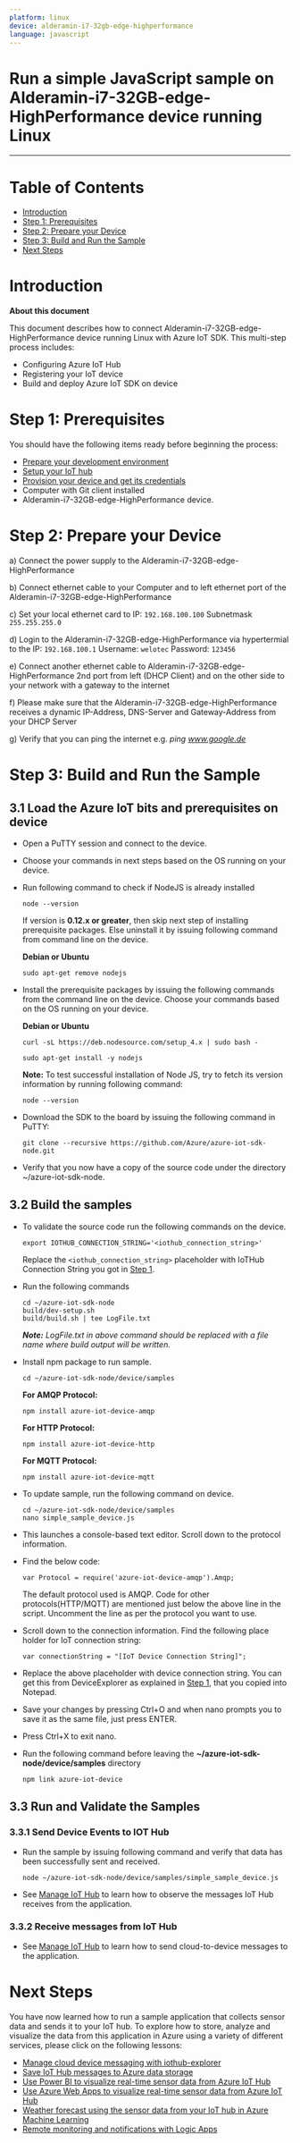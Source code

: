 ```yaml
---
platform: linux
device: alderamin-i7-32gb-edge-highperformance
language: javascript
---
```



Run a simple JavaScript sample on Alderamin-i7-32GB-edge-HighPerformance device running Linux
===
---

# Table of Contents

-   [Introduction](#Introduction)
-   [Step 1: Prerequisites](#Prerequisites)
-   [Step 2: Prepare your Device](#PrepareDevice)
-   [Step 3: Build and Run the Sample](#Build)
-   [Next Steps](#NextSteps)

<a name="Introduction"></a>
# Introduction

**About this document**

This document describes how to connect Alderamin-i7-32GB-edge-HighPerformance device running Linux with Azure IoT SDK. This multi-step process includes:
-   Configuring Azure IoT Hub
-   Registering your IoT device
-   Build and deploy Azure IoT SDK on device

<a name="Prerequisites"></a>
# Step 1: Prerequisites

You should have the following items ready before beginning the process:

-   [Prepare your development environment][setup-devbox-linux]
-   [Setup your IoT hub][lnk-setup-iot-hub]
-   [Provision your device and get its credentials][lnk-manage-iot-hub]
-   Computer with Git client installed 
-   Alderamin-i7-32GB-edge-HighPerformance device.

<a name="PrepareDevice"></a>
# Step 2: Prepare your Device

a)  Connect the power supply to the Alderamin-i7-32GB-edge-HighPerformance

b)  Connect ethernet cable to your Computer and to left ethernet port of the Alderamin-i7-32GB-edge-HighPerformance

c)  Set your local ethernet card to IP: `192.168.100.100` Subnetmask `255.255.255.0`

d)  Login to the Alderamin-i7-32GB-edge-HighPerformance via hypertermial to the IP: `192.168.100.1` Username: `welotec` Password: `123456`

e)  Connect another ethernet cable to Alderamin-i7-32GB-edge-HighPerformance 2nd port from left (DHCP Client) and on the other side to your network with a gateway to the internet

f)  Please make sure that the Alderamin-i7-32GB-edge-HighPerformance receives a dynamic IP-Address, DNS-Server and Gateway-Address from your DHCP Server

g)  Verify that you can ping the internet e.g. *ping www.google.de*

<a name="Build"></a>
# Step 3: Build and Run the Sample

<a name="Load"></a>
## 3.1 Load the Azure IoT bits and prerequisites on device

-   Open a PuTTY session and connect to the device.

-   Choose your commands in next steps based on the OS running on your device.

-   Run following command to check if NodeJS is already installed

        node --version

    If version is **0.12.x or greater**, then skip next step of installing prerequisite packages. Else uninstall it by issuing following command from command line on the device.

    **Debian or Ubuntu**

        sudo apt-get remove nodejs

-   Install the prerequisite packages by issuing the following commands from the command line on the device. Choose your commands based on the OS running on your device.

    **Debian or Ubuntu**

        curl -sL https://deb.nodesource.com/setup_4.x | sudo bash -

        sudo apt-get install -y nodejs
     
    **Note:** To test successful installation of Node JS, try to fetch its version information by running following command:

        node --version

-   Download the SDK to the board by issuing the following command in
    PuTTY:

        git clone --recursive https://github.com/Azure/azure-iot-sdk-node.git

-   Verify that you now have a copy of the source code under the directory ~/azure-iot-sdk-node.

<a name="BuildSamples"></a>
## 3.2 Build the samples

-   To validate the source code run the following commands on the device.

        export IOTHUB_CONNECTION_STRING='<iothub_connection_string>'

    Replace the `<iothub_connection_string>` placeholder with IoTHub Connection String you got in [Step 1](#Prerequisites).    

-   Run the following commands 

        cd ~/azure-iot-sdk-node
        build/dev-setup.sh
        build/build.sh | tee LogFile.txt

    ***Note:*** *LogFile.txt in above command should be replaced with a file name where build output will be written.*

-   Install npm package to run sample.

        cd ~/azure-iot-sdk-node/device/samples

    **For AMQP Protocol:**
	
        npm install azure-iot-device-amqp
	
    **For HTTP Protocol:**
	
        npm install azure-iot-device-http
	
    **For MQTT Protocol:**

        npm install azure-iot-device-mqtt	

-   To update sample, run the following command on device.

        cd ~/azure-iot-sdk-node/device/samples
        nano simple_sample_device.js

-   This launches a console-based text editor. Scroll down to the
    protocol information.
    
-   Find the below code:

        var Protocol = require('azure-iot-device-amqp').Amqp;
	
    The default protocol used is AMQP. Code for other protocols(HTTP/MQTT) are mentioned just below the above line in the script.
    Uncomment the line as per the protocol you want to use.


-   Scroll down to the connection information.
    Find the following place holder for IoT connection string:

        var connectionString = "[IoT Device Connection String]";

-   Replace the above placeholder with device connection string. You can get this from DeviceExplorer as explained in [Step 1](#Prerequisites), that you copied into Notepad.

-   Save your changes by pressing Ctrl+O and when nano prompts you to save it as the same file, just press ENTER.

-   Press Ctrl+X to exit nano.

-   Run the following command before leaving the **~/azure-iot-sdk-node/device/samples** directory

        npm link azure-iot-device

<a name="Run"></a>
## 3.3 Run and Validate the Samples

### 3.3.1 Send Device Events to IOT Hub

-   Run the sample by issuing following command and verify that data has been successfully sent and received.

        node ~/azure-iot-sdk-node/device/samples/simple_sample_device.js

-   See [Manage IoT Hub][lnk-manage-iot-hub] to learn how to observe the messages IoT Hub receives from the application.

### 3.3.2 Receive messages from IoT Hub

-   See [Manage IoT Hub][lnk-manage-iot-hub] to learn how to send cloud-to-device messages to the application.


<a name="NextSteps"></a>
# Next Steps

You have now learned how to run a sample application that collects sensor data and sends it to your IoT hub. To explore how to store, analyze and visualize the data from this application in Azure using a variety of different services, please click on the following lessons:

-   [Manage cloud device messaging with iothub-explorer]
-   [Save IoT Hub messages to Azure data storage]
-   [Use Power BI to visualize real-time sensor data from Azure IoT Hub]
-   [Use Azure Web Apps to visualize real-time sensor data from Azure IoT Hub]
-   [Weather forecast using the sensor data from your IoT hub in Azure Machine Learning]
-   [Remote monitoring and notifications with Logic Apps]   

[Manage cloud device messaging with iothub-explorer]: https://docs.microsoft.com/en-us/azure/iot-hub/iot-hub-explorer-cloud-device-messaging
[Save IoT Hub messages to Azure data storage]: https://docs.microsoft.com/en-us/azure/iot-hub/iot-hub-store-data-in-azure-table-storage
[Use Power BI to visualize real-time sensor data from Azure IoT Hub]: https://docs.microsoft.com/en-us/azure/iot-hub/iot-hub-live-data-visualization-in-power-bi
[Use Azure Web Apps to visualize real-time sensor data from Azure IoT Hub]: https://docs.microsoft.com/en-us/azure/iot-hub/iot-hub-live-data-visualization-in-web-apps
[Weather forecast using the sensor data from your IoT hub in Azure Machine Learning]: https://docs.microsoft.com/en-us/azure/iot-hub/iot-hub-weather-forecast-machine-learning
[Remote monitoring and notifications with Logic Apps]: https://docs.microsoft.com/en-us/azure/iot-hub/iot-hub-monitoring-notifications-with-azure-logic-apps
[setup-devbox-linux]: https://github.com/Azure/azure-iot-device-ecosystem/blob/master/get_started/node-devbox-setup.md
[lnk-setup-iot-hub]: ../setup_iothub.md
[lnk-manage-iot-hub]: ../manage_iot_hub.md
